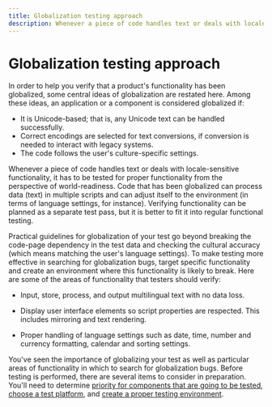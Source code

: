 ```yaml
---
title: Globalization testing approach
description: Whenever a piece of code handles text or deals with locale-sensitive functionality, it has to be tested for proper functionality from the perspective of world-readiness.
---
```


# Globalization testing approach

In order to help you verify that a product's functionality has been globalized, some central ideas of globalization are restated here.
Among these ideas, an application or a component is considered globalized if:

- It is Unicode-based; that is, any Unicode text can be handled successfully.
- Correct encodings are selected for text conversions, if conversion is needed to interact with legacy systems.
- The code follows the user's culture-specific settings.

Whenever a piece of code handles text or deals with locale-sensitive functionality, it has to be tested for proper functionality from the perspective of world-readiness.
Code that has been globalized can process data (text) in multiple scripts and can adjust itself to the environment (in terms of language settings, for instance).
Verifying functionality can be planned as a separate test pass, but it is better to fit it into regular functional testing.

Practical guidelines for globalization of your test go beyond breaking the code-page dependency in the test data and checking the cultural accuracy (which means matching the user's language settings).
To make testing more effective in searching for globalization bugs, target specific functionality and create an environment where this functionality is likely to break. Here are some of the areas of functionality that testers should verify:

- Input, store, process, and output multilingual text with no data loss.

- Display user interface elements so script properties are respected. This includes mirroring and text rendering.

- Proper handling of language settings such as date, time, number and currency formatting, calendar and sorting settings.

You've seen the importance of globalizing your test as well as particular areas of functionality in which to search for globalization bugs.
Before testing is performed, there are several items to consider in preparation.
You'll need to determine [priority for components that are going to be tested](prioritize-components.md), [choose a test platform](choose-a-test-platform.md), and [create a proper testing environment](create-the-test-environment.md).
